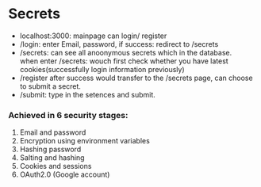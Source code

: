 # Secrets
- localhost:3000: mainpage can login/ register
- /login: enter Email, password, if success: redirect to /secrets
- /secrets: can see all anoonymous secrets which in the database.<br />
when enter /secrets: wouch first check whether you have latest cookies(successfully login information previously)
- /register after success would transfer to the /secrets page, can choose to submit a secret.
- /submit: type in the setences and submit.

### Achieved in 6 security stages:
1. Email and password
2. Encryption using environment variables
3. Hashing password
4. Salting and hashing
5. Cookies and sessions
6. OAuth2.0 (Google account)

